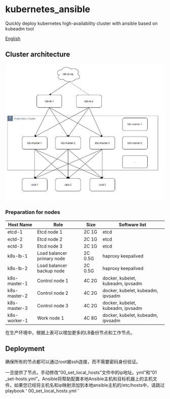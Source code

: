 # kubernetes_ansible
Quickly deploy kubernetes high-availability cluster with ansible based on kubeadm tool

[English](README.md)

## Cluster architecture

![k8s-architecture](resources/k8s-architecture.jpg)

### Preparation for nodes

Host Name|Role|Size|Software list
---|---|---|---
etcd-1|Etcd node 1|2C 1G|etcd
ectd-2|Etcd node 2|2C 1G|etcd
ectd-3|Etcd node 3|2C 1G|etcd
k8s-lb-1|Load balancer primary node|2C 0.5G|haproxy keepalived
k8s-lb-2|Load balancer backup node|2C 0.5G|haproxy keepalived
k8s-master-1| Control node 1|4C 2G|docker, kubelet, kubeadm, ipvsadm
k8s-master-2| Control node 2|4C 2G|docker, kubelet, kubeadm, ipvsadm
k8s-master-3| Control node 3|4C 2G|docker, kubelet, kubeadm, ipvsadm
k8s-worker-1| Work node 1|4C 8G| docker, kubelet, kubeadm, ipvsadm

在生产环境中，根据上表可以增加更多的LB备份节点和工作节点。

## Deployment

确保所有的节点都可以通过root被ssh连接，而不需要密码身份验证。

一旦提供了节点。手动修改“00_set_local_hosts”文件中的ip地址。yml”和“01 _set-hosts.yml”。Ansible将帮助配置本地Ansible主机和目标机器上的主机文件。如果您已经将主机名和ip映射添加到本地ansible主机的/etc/hosts中，请跳过playbook ' 00_set_local_hosts.yml '